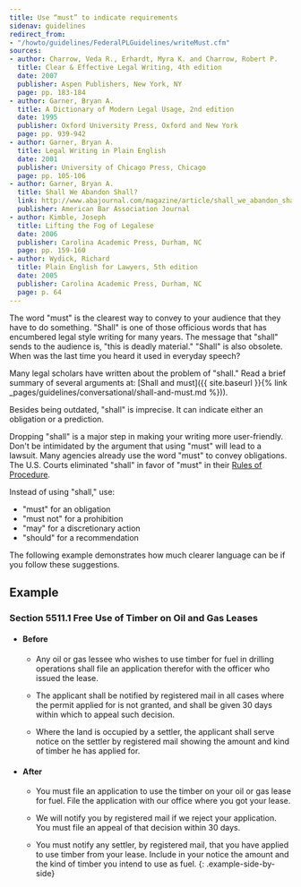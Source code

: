 ```yaml
---
title: Use “must” to indicate requirements
sidenav: guidelines
redirect_from:
- "/howto/guidelines/FederalPLGuidelines/writeMust.cfm"
sources:
- author: Charrow, Veda R., Erhardt, Myra K. and Charrow, Robert P.
  title: Clear & Effective Legal Writing, 4th edition
  date: 2007
  publisher: Aspen Publishers, New York, NY
  page: pp. 183-184
- author: Garner, Bryan A.
  title: A Dictionary of Modern Legal Usage, 2nd edition
  date: 1995
  publisher: Oxford University Press, Oxford and New York
  page: pp. 939-942
- author: Garner, Bryan A.
  title: Legal Writing in Plain English
  date: 2001
  publisher: University of Chicago Press, Chicago
  page: pp. 105-106
- author: Garner, Bryan A.
  title: Shall We Abandon Shall?
  link: http://www.abajournal.com/magazine/article/shall_we_abandon_shall/
  publisher: American Bar Association Journal
- author: Kimble, Joseph
  title: Lifting the Fog of Legalese
  date: 2006
  publisher: Carolina Academic Press, Durham, NC
  page: pp. 159-160
- author: Wydick, Richard
  title: Plain English for Lawyers, 5th edition
  date: 2005
  publisher: Carolina Academic Press, Durham, NC
  page: p. 64
---
```


The word "must" is the clearest way to convey to your audience that they have to do something. "Shall" is one of those officious words that has encumbered legal style writing for many years. The message that "shall" sends to the audience is, "this is deadly material." "Shall" is also obsolete. When was the last time you heard it used in everyday speech?

Many legal scholars have written about the problem of "shall." Read a brief summary of several arguments at: [Shall and must]({{ site.baseurl }}{% link _pages/guidelines/conversational/shall-and-must.md %})).

Besides being outdated, "shall" is imprecise. It can indicate either an obligation or a prediction.

Dropping "shall" is a major step in making your writing more user-friendly. Don't be intimidated by the argument that using "must" will lead to a lawsuit. Many agencies already use the word "must" to convey obligations. The U.S. Courts eliminated "shall" in favor of "must" in their [Rules of Procedure](http://www.uscourts.gov/rules-policies/current-rules-practice-procedure).

Instead of using "shall," use:

- "must" for an obligation
- "must not" for a prohibition
- "may" for a discretionary action
- "should" for a recommendation

The following example demonstrates how much clearer language can be if you follow these suggestions.

## Example

### Section 5511.1 Free Use of Timber on Oil and Gas Leases

* #### Before

  - Any oil or gas lessee who wishes to use timber for fuel in drilling operations shall file an application therefor with the officer who issued the lease.

  - The applicant shall be notified by registered mail in all cases where the permit applied for is not granted, and shall be given 30 days within which to appeal such decision.

  - Where the land is occupied by a settler, the applicant shall serve notice on the settler by registered mail showing the amount and kind of timber he has applied for.

* #### After

  - You must file an application to use the timber on your oil or gas lease for fuel. File the application with our office where you got your lease.

  - We will notify you by registered mail if we reject your application. You must file an appeal of that decision within 30 days.

  - You must notify any settler, by registered mail, that you have applied to use timber from your lease. Include in your notice the amount and the kind of timber you intend to use as fuel.
{: .example-side-by-side}
